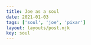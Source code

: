 ```yaml
---
title: Joe as a soul
date: 2021-01-03
tags: ['soul', 'joe', 'pixar']
layout: layouts/post.njk
key: soul
---
```


